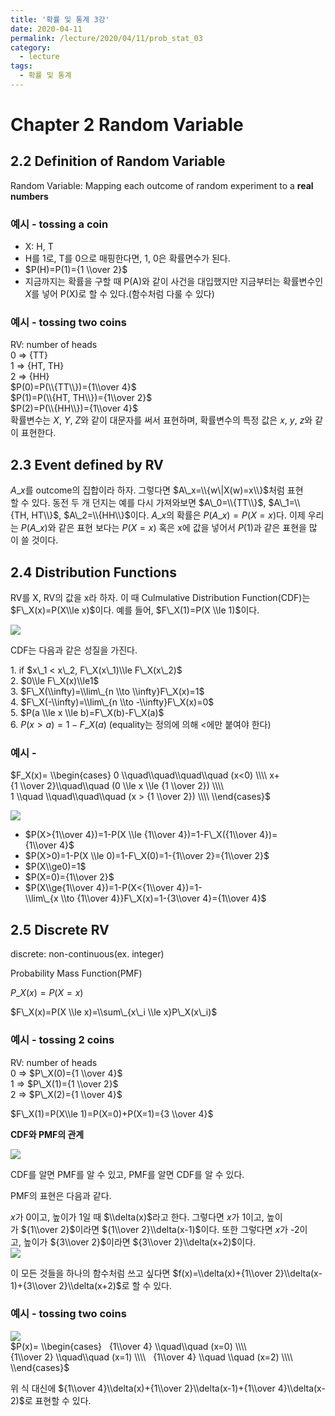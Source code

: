 ```yaml
---
title: '확률 및 통계 3강'
date: 2020-04-11
permalink: /lecture/2020/04/11/prob_stat_03
category:
  - lecture
tags:
  - 확률 및 통계
---
```


# Chapter 2 Random Variable

## 2.2 Definition of Random Variable
Random Variable: Mapping each outcome of random experiment to a **real numbers**

### 예시 - tossing a coin
- X: H, T  
- H를 1로, T를 0으로 매핑한다면, 1, 0은 확률면수가 된다.  
- $P(H)=P(1)={1 \\over 2}$  
- 지금까지는 확률을 구할 때 P(A)와 같이 사건을 대입했지만 지금부터는 확률변수인 $X$를 넣어 P(X)로 할 수 있다.(함수처럼 다룰 수 있다)  

### 예시 - tossing two coins
RV: number of heads  
0 => {TT}  
1 => {HT, TH}  
2 => {HH}  
$P(0)=P(\\{TT\\})={1\\over 4}$  
$P(1)=P(\\{HT, TH\\})={1\\over 2}$  
$P(2)=P(\\{HH\\})={1\\over 4}$  
확률변수는 $X$, $Y$, $Z$와 같이 대문자를 써서 표현하며, 확률변수의 특정 값은 $x$, $y$, $z$와 같이 표현한다.

## 2.3 Event defined by RV
$A\_x$를 outcome의 집합이라 하자. 그렇다면 $A\_x=\\{w\|X(w)=x\\}$처럼 표현할 수 있다. 동전 두 개 던지는 예를 다시 가져와보면 $A\_0=\\{TT\\}$, $A\_1=\\{TH, HT\\}$, $A\_2=\\{HH\\}$이다. $A\_x$의 확률은 $P(A\_x)=P(X=x)$다. 이제 우리는 $P(A\_x)$와 같은 표현 보다는 $P(X=x)$ 혹은 x에 값을 넣어서 $P(1)$과 같은 표현을 많이 쓸 것이다.

## 2.4 Distribution Functions
RV를 X, RV의 값을 x라 하자. 이 때 Culmulative Distribution Function(CDF)는 $F\_X(x)=P(X\\le x)$이다. 예를 들어, $F\_X(1)=P(X \\le 1)$이다.

![](https://img1.daumcdn.net/thumb/R1280x0/?scode=mtistory2&fname=https%3A%2F%2Fk.kakaocdn.net%2Fdn%2FclrmhK%2FbtqCZZ5g5qv%2FRKwS6KoxI8ApsiGdjEwbzk%2Fimg.png)

CDF는 다음과 같은 성질을 가진다.

1. if $x\_1 < x\_2, F\_X(x\_1)\\le F\_X(x\_2)$  
2. $0\\le F\_X(x)\\le1$  
3. $F\_X(\\infty)=\\lim\_{n \\to \\infty}F\_X(x)=1$  
4. $F\_X(-\\infty)=\\lim\_{n \\to -\\infty}F\_X(x)=0$  
5. $P(a \\le x \\le b)=F\_X(b)-F\_X(a)$  
6. $P(x>a)=1-F\_X(a)$ (equality는 정의에 의해 $<$에만 붙여야 한다)  

### 예시 - 
$F_X(x)=  
\\begin{cases}  
0 \\quad\\quad\\quad\\quad (x<0) \\\\  
x+{1 \\over 2}\\quad\\quad (0 \\le x \\le {1 \\over 2}) \\\\  
1 \\quad \\quad\\quad\\quad (x > {1 \\over 2}) \\\\  
\\end{cases}$

![](https://img1.daumcdn.net/thumb/R1280x0/?scode=mtistory2&fname=https%3A%2F%2Fk.kakaocdn.net%2Fdn%2F0GXFp%2FbtqC1HiLH1H%2FPusSacFRIgsxPt1aqFKDk1%2Fimg.png)

- $P(X>{1\\over 4})=1-P(X \\le {1\\over 4})=1-F\_X({1\\over 4})={1\\over 4}$  
- $P(X>0)=1-P(X \\le 0)=1-F\_X(0)=1-{1\\over 2}={1\\over 2}$  
- $P(X\\ge0)=1$  
- $P(X=0)={1\\over 2}$  
- $P(X\\ge{1\\over 4})=1-P(X<{1\\over 4})=1-\\lim\_{x \\to {1\\over 4}}F\_X(x)=1-{3\\over 4}={1\\over 4}$

## 2.5 Discrete RV

discrete: non-continuous(ex. integer)

Probability Mass Function(PMF)

$P\_X(x)=P(X=x)$

$F\_X(x)=P(X \\le x)=\\sum\_{x\_i \\le x}P\_X(x\_i)$  
  
### 예시 - tossing 2 coins  
RV: number of heads  
0 => $P\_X(0)={1 \\over 4}$  
1 => $P\_X(1)={1 \\over 2}$  
2 => $P\_X(2)={1 \\over 4}$  
  
$F\_X(1)=P(X\\le 1)=P(X=0)+P(X=1)={3 \\over 4}$  
  

**CDF와 PMF의 관계**

![](https://img1.daumcdn.net/thumb/R1280x0/?scode=mtistory2&fname=https%3A%2F%2Fk.kakaocdn.net%2Fdn%2FdewxRf%2FbtqC4tDCyEB%2FzVAisoGsBCSksCi1tmi011%2Fimg.png)

CDF를 알면 PMF를 알 수 있고, PMF를 알면 CDF를 알 수 있다.

PMF의 표현은 다음과 같다.

$x$가 0이고, 높이가 1일 때 $\\delta(x)$라고 한다. 그렇다면 $x$가 1이고, 높이가 ${1\\over 2}$이라면 ${1\\over 2}\\delta(x-1)$이다. 또한 그렇다면 $x$가 -2이고, 높이가 ${3\\over 2}$이라면 ${3\\over 2}\\delta(x+2)$이다.  
![](https://img1.daumcdn.net/thumb/R1280x0/?scode=mtistory2&fname=https%3A%2F%2Fk.kakaocdn.net%2Fdn%2FcCZ43H%2FbtqCYGLV43J%2FSQp2fOOEPSmtEaHmsfoz31%2Fimg.png)  

이 모든 것들을 하나의 함수처럼 쓰고 싶다면 $f(x)=\\delta(x)+{1\\over 2}\\delta(x-1)+{3\\over 2}\\delta(x+2)$로 할 수 있다.

### 예시 - tossing two coins
![](https://img1.daumcdn.net/thumb/R1280x0/?scode=mtistory2&fname=https%3A%2F%2Fk.kakaocdn.net%2Fdn%2FWOukZ%2FbtqCX9m9kdD%2FBpFaADCEEcCAtjl4w0Uvb0%2Fimg.png)  
$P(x)=  
\\begin{cases}    
{1\\over 4} \\quad\\quad (x=0) \\\\    
{1\\over 2} \\quad\\quad (x=1) \\\\    
{1\\over 4} \\quad \\quad (x=2) \\\\    
\\end{cases}$  
  
위 식 대신에 ${1\\over 4}\\delta(x)+{1\\over 2}\\delta(x-1)+{1\\over 4}\\delta(x-2)$로 표현할 수 있다.